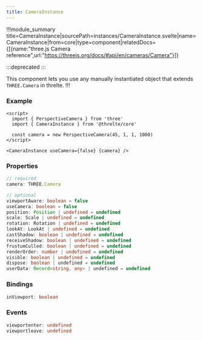 ```yaml
---
title: CameraInstance
---
```


!!!module_summary title=CameraInstance|sourcePath=instances/CameraInstance.svelte|name=CameraInstance|from=core|type=component|relatedDocs={[{name:"three.js Camera reference",url:"https://threejs.org/docs/#api/en/cameras/Camera"}]}

:::deprecated
:::

This component lets you use any manually instantiated object that extends `THREE.Camera` in threlte.
!!!

### Example <!-- omit in toc -->

```svelte
<script>
  import { PerspectiveCamera } from 'three'
  import { CameraInstance } from '@threlte/core'

  const camera = new PerspectiveCamera(45, 1, 1, 1000)
</script>

<CameraInstance useCamera={false} {camera} />
```

### Properties <!-- omit in toc -->

```ts
// required
camera: THREE.Camera

// optional
viewportAware: boolean = false
useCamera: boolean = false
position: Position | undefined = undefined
scale: Scale | undefined = undefined
rotation: Rotation | undefined = undefined
lookAt: LookAt | undefined = undefined
castShadow: boolean | undefined = undefined
receiveShadow: boolean | undefined = undefined
frustumCulled: boolean | undefined = undefined
renderOrder: number | undefined = undefined
visible: boolean | undefined = undefined
dispose: boolean | undefined = undefined
userData: Record<string, any> | undefined = undefined
```

### Bindings <!-- omit in toc -->

```ts
inViewport: boolean
```

### Events <!-- omit in toc -->

```ts
viewportenter: undefined
viewportleave: undefined
```
